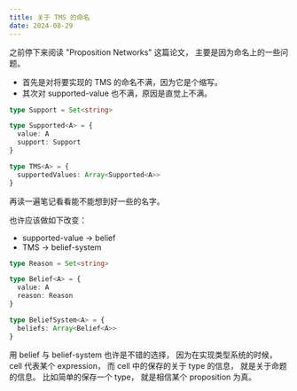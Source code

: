```yaml
---
title: 关于 TMS 的命名
date: 2024-08-29
---
```


之前停下来阅读 "Proposition Networks" 这篇论文，
主要是因为命名上的一些问题。

- 首先是对将要实现的 TMS 的命名不满，因为它是个缩写。
- 其次对 supported-value 也不满，原因是直觉上不满。

```typescript
type Support = Set<string>

type Supported<A> = {
  value: A
  support: Support
}

type TMS<A> = {
  supportedValues: Array<Supported<A>>
}
```

再读一遍笔记看看能不能想到好一些的名字。

也许应该做如下改变：

- supported-value -> belief
- TMS -> belief-system

```typescript
type Reason = Set<string>

type Belief<A> = {
  value: A
  reason: Reason
}

type BeliefSystem<A> = {
  beliefs: Array<Belief<A>>
}
```

用 belief 与 belief-system 也许是不错的选择，
因为在实现类型系统的时候，
cell 代表某个 expression，
而 cell 中的保存的关于 type 的信息，
就是关于命题的信息。
比如简单的保存一个 type，
就是相信某个 proposition 为真。
